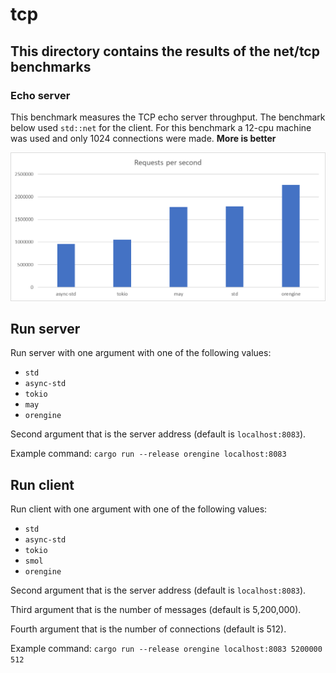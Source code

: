 # tcp

## This directory contains the results of the net/tcp benchmarks

### Echo server

This benchmark measures the TCP echo server throughput. The benchmark below used `std::net` for the client. For this benchmark a 12-cpu machine was used and only 1024 connections were made. **More is better**

![images/echo\_server.png](../../.gitbook/assets/echo_server.png)

## Run server

Run server with one argument with one of the following values:

* `std`
* `async-std`
* `tokio`
* `may`
* `orengine`

Second argument that is the server address (default is `localhost:8083`).

Example command: `cargo run --release orengine localhost:8083`

## Run client

Run client with one argument with one of the following values:

* `std`
* `async-std`
* `tokio`
* `smol`
* `orengine`

Second argument that is the server address (default is `localhost:8083`).

Third argument that is the number of messages (default is 5,200,000).

Fourth argument that is the number of connections (default is 512).

Example command: `cargo run --release orengine localhost:8083 5200000 512`
